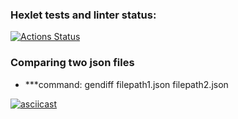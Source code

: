 ### Hexlet tests and linter status:
[![Actions Status](https://github.com/Dobrovera/python-project-50/workflows/hexlet-check/badge.svg)](https://github.com/Dobrovera/python-project-50/actions)


### Comparing two json files
+ ***command: gendiff filepath1.json filepath2.json

[![asciicast](https://asciinema.org/a/539203.svg)](https://asciinema.org/a/539203)